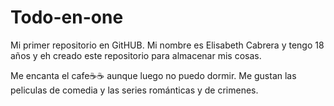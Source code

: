 # Todo-en-one
Mi primer repositorio en GitHUB.
Mi nombre es Elisabeth Cabrera y tengo 18 años y eh creado este repositorio para almacenar mis cosas. 

Me encanta el cafe☕☕ aunque luego no puedo dormir.
Me gustan las peliculas de comedia y las series románticas y de crimenes.
